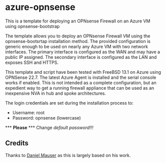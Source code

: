 # azure-opnsense
This is a template for deploying an OPNsense Firewall on an Azure VM using opnsense-bootstrap

The template allows you to deploy an OPNsense Firewall VM using the opnsense-bootsrtap installation method. The provided configuration is generic enough to be used on nearly any Azure VM with two network interfaces. The primary interface is configured as the WAN and may have a public IP assigned. The secondary interface is configured as the LAN and exposes SSH and HTTPS. 

This template and script have been tested with FreeBSD 13.1 on Azure using OPNSense 22.7. The latest Azure Agent is installed and the serial console works if enabled. This is not intended as a complete configuration, but an expedient way to get a running firewall appliance that can be used as an inexpensive NVA in hub and spoke architectures. 

The login credentials are set during the installation process to:

- Username: root
- Password: opnsense (lowercase)

*** **Please** *** Change *default password!!!* 


## Credits

Thanks to [Daniel Mauser](https://github.com/dmauser/opnazure) as this is largely based on his work. 
